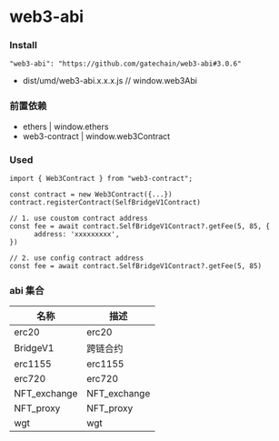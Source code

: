 # web3-abi

### Install

```
"web3-abi": "https://github.com/gatechain/web3-abi#3.0.6"
```

- dist/umd/web3-abi.x.x.x.js // window.web3Abi

### 前置依赖

- ethers | window.ethers
- web3-contract | window.web3Contract

### Used

```
import { Web3Contract } from "web3-contract";

const contract = new Web3Contract({...})
contract.registerContract(SelfBridgeV1Contract)

// 1. use coustom contract address
const fee = await contract.SelfBridgeV1Contract?.getFee(5, 85, {
      address: 'xxxxxxxxx',
})

// 2. use config contract address
const fee = await contract.SelfBridgeV1Contract?.getFee(5, 85)

```

### abi 集合

| 名称         | 描述         |
| ------------ | ------------ |
| erc20        | erc20        |
| BridgeV1     | 跨链合约     |
| erc1155      | erc1155      |
| erc720       | erc720       |
| NFT_exchange | NFT_exchange |
| NFT_proxy    | NFT_proxy    |
| wgt          | wgt          |
